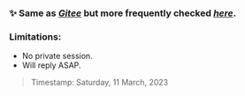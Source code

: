 ### ✨ Same as [*Gitee*](https://gitee.com/mark4test/special-block-to-ask?skip_mobile=true) but more frequently checked [*here*](https://github.com/Mark4Test/AskBoard-Premium).

### Limitations:

- No private session.
- Will reply ASAP.

> Timestamp: Saturday, 11 March, 2023

<!--
**Mark4Test/Mark4Test** is a ✨ _special_ ✨ repository because its `README.md` (this file) appears on your GitHub profile.

Here are some ideas to get you started:

- 🔭 I’m currently working on ...
- 🌱 I’m currently learning ...
- 👯 I’m looking to collaborate on ...
- 🤔 I’m looking for help with ...
- 💬 Ask me about ...
- 📫 How to reach me: ...
- 😄 Pronouns: ...
- ⚡ Fun fact: ...
-->
